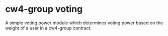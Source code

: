 # cw4-group voting

A simple voting power module which determines voting power based on
the weight of a user in a cw4-group contract.
